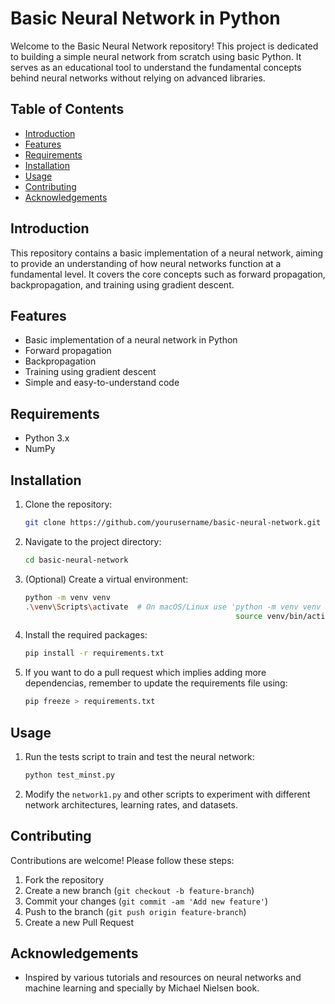 # Basic Neural Network in Python

Welcome to the Basic Neural Network repository! This project is dedicated to building a simple neural network from scratch using basic Python. It serves as an educational tool to understand the fundamental concepts behind neural networks without relying on advanced libraries.

## Table of Contents

- [Introduction](#introduction)
- [Features](#features)
- [Requirements](#requirements)
- [Installation](#installation)
- [Usage](#usage)
- [Contributing](#contributing)
- [Acknowledgements](#acknowledgements)

## Introduction

This repository contains a basic implementation of a neural network, aiming to provide an understanding of how neural networks function at a fundamental level. It covers the core concepts such as forward propagation, backpropagation, and training using gradient descent.

## Features

- Basic implementation of a neural network in Python
- Forward propagation
- Backpropagation
- Training using gradient descent
- Simple and easy-to-understand code

## Requirements

- Python 3.x
- NumPy

## Installation

1. Clone the repository:
   
    ```sh
    git clone https://github.com/yourusername/basic-neural-network.git
    ```
3. Navigate to the project directory:
   
    ```sh
    cd basic-neural-network
    ```
5. (Optional) Create a virtual environment:
   
    ```sh
    python -m venv venv
    .\venv\Scripts\activate  # On macOS/Linux use 'python -m venv venv
                                                   source venv/bin/activate'
    ```
7. Install the required packages:
   
    ```sh
    pip install -r requirements.txt
    ```

7. If you want to do a pull request which implies adding more dependencias, remember to update the requirements file using:
   
    ```sh
    pip freeze > requirements.txt
    ```

## Usage

1. Run the tests script to train and test the neural network:
    ```sh
    python test_minst.py
    ```

2. Modify the `network1.py` and other scripts to experiment with different network architectures, learning rates, and datasets.

## Contributing

Contributions are welcome! Please follow these steps:

1. Fork the repository
2. Create a new branch (`git checkout -b feature-branch`)
3. Commit your changes (`git commit -am 'Add new feature'`)
4. Push to the branch (`git push origin feature-branch`)
5. Create a new Pull Request

## Acknowledgements

- Inspired by various tutorials and resources on neural networks and machine learning and specially by Michael Nielsen book.



